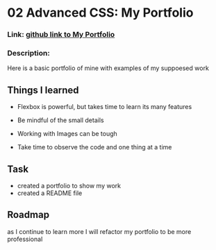 # 02 Advanced CSS: My Portfolio


### Link: [github link to My Portfolio](https://eshushango.github.io/Portfolio_02-Challenge/)

### Description:
Here is a basic portfolio of mine with examples of my suppoesed work

## Things I learned
- Flexbox is powerful, but takes time to learn its many features

- Be mindful of the small details 

- Working with Images can be tough

- Take time to observe the code and one thing at a time


## Task 
- created a portfolio to show my work
- created a README file

## Roadmap
as I continue to learn more I will refactor my portfolio to be more professional 





